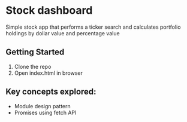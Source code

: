 # Stock dashboard #
Simple stock app that performs a ticker search and calculates portfolio holdings by dollar value and percentage value

## Getting Started ##
1. Clone the repo 
3. Open index.html in browser

## Key concepts explored: ##
- Module design pattern
- Promises using fetch API


